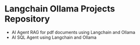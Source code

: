# Langchain Ollama Projects Repository

<ul>
  <li>
    AI Agent RAG for pdf documents using Langchain and Ollama
  </li>
  <li>
    AI SQL Agent using Langchain and Ollama
  </li>
</ul>
